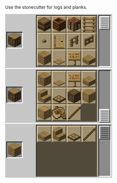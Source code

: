 Use the stonecutter for logs and planks.

![Log 1](https://github.com/Chailotl/chocolate-tweaks/blob/master/Woodcutter/Log%201.png)
![Log 2](https://github.com/Chailotl/chocolate-tweaks/blob/master/Woodcutter/Log%202.png)
![Plank](https://github.com/Chailotl/chocolate-tweaks/blob/master/Woodcutter/Plank.png)
